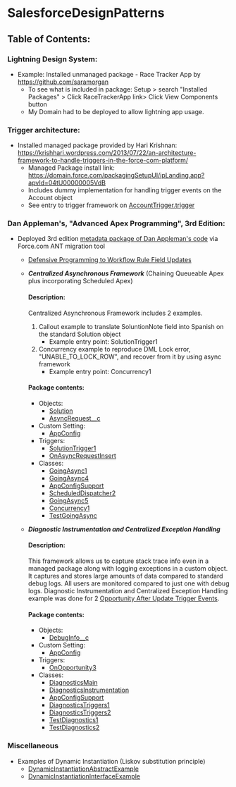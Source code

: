 # SalesforceDesignPatterns


## Table of Contents:

### Lightning Design System:
* Example: Installed unmanaged package - Race Tracker App by https://github.com/saramorgan
  * To see what is included in package: Setup > search "Installed Packages" > Click RaceTrackerApp link> Click View Components button
  * My Domain had to be deployed to allow lightning app usage.
  
### Trigger architecture:
* Installed managed package provided by Hari Krishnan: https://krishhari.wordpress.com/2013/07/22/an-architecture-framework-to-handle-triggers-in-the-force-com-platform/
  * Managed Package install link: https://domain.force.com/packagingSetupUI/ipLanding.app?apvId=04tU00000005VdB
  * Includes dummy implementation for handling trigger events on the Account object
  * See entry to trigger framework on [AccountTrigger.trigger]( src/triggers/AccountTrigger.trigger)
  
### Dan Appleman's, "Advanced Apex Programming", 3rd Edition:
* Deployed 3rd edition [metadata package of Dan Appleman's code](http://advancedapex.com/samplecode/) via Force.com ANT migration tool
  * [Defensive Programming to Workflow Rule Field Updates]( src/classes/TriggersExample.cls)
  * **_Centralized Asynchronous Framework_** (Chaining Queueable Apex plus incorporating Scheduled Apex)
	#### Description: 
	Centralized Asynchronous Framework includes 2 examples.
	1. Callout example to translate SoluntionNote field into Spanish on the standard Solution object
		* Example entry point: SolutionTrigger1
	2. Concurrency example to reproduce DML Lock error, "UNABLE_TO_LOCK_ROW", and recover from it by using async framework
		* Example entry point: Concurrency1
	#### Package contents: 
	* Objects:
		* [Solution]( src/objects/Solution.object)
		* [AsyncRequest__c]( src/objects/AsyncRequest__c.object)
	* Custom Setting:
		* [AppConfig]( src/objects/AppConfig__c.object)
	* Triggers: 
		* [SolutionTrigger1]( src/triggers/SolutionTrigger1.trigger)
		* [OnAsyncRequestInsert]( src/triggers/OnAsyncRequestInsert.trigger)
	* Classes:
		* [GoingAsync1]( src/classes/GoingAsync1.cls)
		* [GoingAsync4]( src/classes/GoingAsync4.cls)
		* [AppConfigSupport]( src/classes/AppConfigSupport.cls)
		* [ScheduledDispatcher2]( src/classes/ScheduledDispatcher2.cls)
		* [GoingAsync5]( src/classes/GoingAsync5.cls)
		* [Concurrency1]( src/classes/Concurrency1.cls)
		* [TestGoingAsync]( src/classes/TestGoingAsync.cls)
      
  * **_Diagnostic Instrumentation and Centralized Exception Handling_** 
  	#### Description:
  	This framework allows us to capture stack trace info even in a managed package along with logging exceptions in a custom object.
  	It captures and stores large amounts of data compared to standard debug logs. 
  	All users are monitored compared to just one with debug logs.
  	Diagnostic Instrumentation and Centralized Exception Handling example was done for 2 [Opportunity After Update Trigger Events]( src/triggers/OnOpportunity3.trigger). 
  	#### Package contents:
  	* Objects:
		* [DebugInfo__c]( src/objects/DebugInfo__c.object)
	* Custom Setting:
		* [AppConfig]( src/objects/AppConfig__c.object)
	* Triggers: 
		* [OnOpportunity3]( src/triggers/OnOpportunity3.trigger)
	* Classes:
		* [DiagnosticsMain]( src/classes/DiagnosticsMain.cls)
		* [DiagnosticsInstrumentation]( src/classes/DiagnosticsInstrumentation.cls)
		* [AppConfigSupport]( src/classes/AppConfigSupport.cls)
		* [DiagnosticsTriggers1]( src/classes/DiagnosticsTriggers1.cls)
		* [DiagnosticsTriggers2]( src/classes/DiagnosticsTriggers2.cls)
		* [TestDiagnostics1]( src/classes/TestDiagnostics1.cls)
		* [TestDiagnostics2]( src/classes/TestDiagnostics2.cls)

### Miscellaneous
* Examples of Dynamic Instantiation (Liskov substitution principle)
	* [DynamicInstantiationAbstractExample]( apex-scripts/DynamicInstantiationAbstractExample.cls)
	* [DynamicInstantiationInterfaceExample]( apex-scripts/DynamicInstantiationInterfaceExample.cls)
